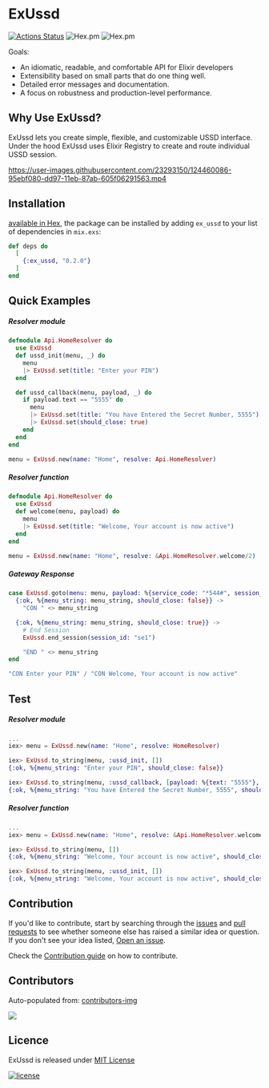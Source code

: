 # ExUssd

[![Actions Status](https://github.com/beamkenya/ex_ussd/workflows/Elixir%20CI/badge.svg)](https://github.com/beamkenya/ex_ussd/actions) ![Hex.pm](https://img.shields.io/hexpm/v/ex_ussd) ![Hex.pm](https://img.shields.io/hexpm/dt/ex_ussd)

Goals:
- An idiomatic, readable, and comfortable API for Elixir developers
- Extensibility based on small parts that do one thing well.
- Detailed error messages and documentation.
- A focus on robustness and production-level performance.


## Why Use ExUssd?
 ExUssd lets you create simple, flexible, and customizable USSD interface.
 Under the hood ExUssd uses Elixir Registry to create and route individual USSD session.

https://user-images.githubusercontent.com/23293150/124460086-95ebf080-dd97-11eb-87ab-605f06291563.mp4

## Installation

[available in Hex](https://hexdocs.pm/ex_ussd), the package can be installed
by adding `ex_ussd` to your list of dependencies in `mix.exs`:

```elixir
def deps do
  [
    {:ex_ussd, "0.2.0"}
  ]
end

```

## Quick Examples

##### Resolver module

```elixir
defmodule Api.HomeResolver do
  use ExUssd
  def ussd_init(menu, _) do
    menu
    |> ExUssd.set(title: "Enter your PIN")
  end

  def ussd_callback(menu, payload, _) do
    if payload.text == "5555" do
      menu
      |> ExUssd.set(title: "You have Entered the Secret Number, 5555")
      |> ExUssd.set(should_close: true)
    end
  end
end

menu = ExUssd.new(name: "Home", resolve: Api.HomeResolver)
```

##### Resolver function
```elixir
defmodule Api.HomeResolver do
  use ExUssd
  def welcome(menu, payload) do
    menu
    |> ExUssd.set(title: "Welcome, Your account is now active")
  end
end

menu = ExUssd.new(name: "Home", resolve: &Api.HomeResolver.welcome/2)
```

##### Gateway Response
```elixir
case ExUssd.goto(menu: menu, payload: %{service_code: "*544#", session_id: "se1",text: ""}) do
  {:ok, %{menu_string: menu_string, should_close: false}} ->
    "CON " <> menu_string

  {:ok, %{menu_string: menu_string, should_close: true}} ->
    # End Session
    ExUssd.end_session(session_id: "se1")

    "END " <> menu_string
end

"CON Enter your PIN" / "CON Welcome, Your account is now active"
```

## Test
##### Resolver module
```elixir
...
iex> menu = ExUssd.new(name: "Home", resolve: HomeResolver)

iex> ExUssd.to_string(menu, :ussd_init, [])
{:ok, %{menu_string: "Enter your PIN", should_close: false}}

iex> ExUssd.to_string(menu, :ussd_callback, [payload: %{text: "5555"}, init_text: "1"])
{:ok, %{menu_string: "You have Entered the Secret Number, 5555", should_close: true}}
```
##### Resolver function
```elixir
...
iex> menu = ExUssd.new(name: "Home", resolve: &Api.HomeResolver.welcome/2)

iex> ExUssd.to_string(menu, [])
{:ok, %{menu_string: "Welcome, Your account is now active", should_close: false}}

iex> ExUssd.to_string(menu, :ussd_init, [])
{:ok, %{menu_string: "Welcome, Your account is now active", should_close: false}}
```

## Contribution

If you'd like to contribute, start by searching through the [issues](https://github.com/beamkenya/ex_ussd/issues) and [pull requests](https://github.com/beamkenya/ex_ussd/pulls) to see whether someone else has raised a similar idea or question.
If you don't see your idea listed, [Open an issue](https://github.com/beamkenya/ex_ussd/issues).

Check the [Contribution guide](contributing.md) on how to contribute.

## Contributors

Auto-populated from:
[contributors-img](https://contributors-img.firebaseapp.com/image?repo=beamkenya/ex_ussd)

<a href="https://github.com/beamkenya/ex_pesa/graphs/contributors">
  <img src="https://contributors-img.firebaseapp.com/image?repo=beamkenya/ex_ussd" />
</a>

## Licence

ExUssd is released under [MIT License](https://github.com/appcues/exsentry/blob/master/LICENSE.txt)

[![license](https://img.shields.io/github/license/mashape/apistatus.svg?style=for-the-badge)](#)

